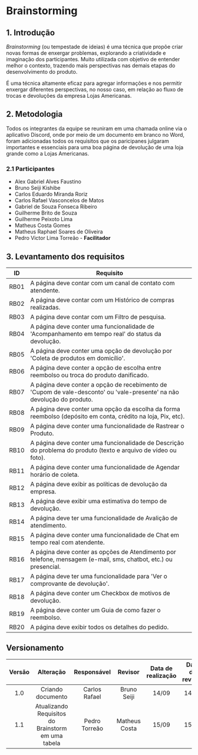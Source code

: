 # Brainstorming

## 1. Introdução

_Brainstorming_ (ou tempestade de ideias) é uma técnica que propõe criar novas formas de enxergar problemas, explorando a criatividade e imaginação dos participantes. Muito utilizada com objetivo de entender melhor o contexto, trazendo mais perspectivas nas demais etapas do desenvolvimento do produto.

É uma técnica altamente eficaz para agregar informações e nos permitir enxergar diferentes perspectivas, no nosso caso, em relação ao fluxo de trocas e devoluções da empresa Lojas Americanas. 

## 2. Metodologia

Todos os integrantes da equipe se reuniram em uma chamada online via o aplicativo Discord, onde por meio de um documento em branco no Word, foram adicionadas todos os requisitos que os paricipanes julgaram importantes e essenciais para uma boa página de devolução de uma loja grande como a Lojas Americanas.

### 2.1 Participantes

- Alex Gabriel Alves Faustino
- Bruno Seiji Kishibe
- Carlos Eduardo Miranda Roriz
- Carlos Rafael Vasconcelos de Matos
- Gabriel de Souza Fonseca Ribeiro
- Guilherme Brito de Souza
- Guilherme Peixoto Lima
- Matheus Costa Gomes
- Matheus Raphael Soares de Oliveira
- Pedro Victor Lima Torreão - **Facilitador**

## 3. Levantamento dos requisitos

| ID | Requisito |
| ---- | ---------- |
| RB01 | A página deve contar com um canal de contato com atendente. |
| RB02 | A página deve contar com um Histórico de compras realizadas. |
| RB03 | A página deve contar com um Filtro de pesquisa. |
| RB04 | A página deve conter uma funcionalidade de 'Acompanhamento em tempo real' do status da devolução. |
| RB05 | A página deve conter uma opção de devolução por 'Coleta de produtos em domicílio'. |
| RB06 | A página deve conter a opção de escolha entre reembolso ou troca do produto danificado. |
| RB07 | A página deve conter a opção de recebimento de 'Cupom de vale-desconto' ou 'vale-presente' na não devolução do produto. |
| RB08 | A página deve conter uma opção da escolha da forma reembolso (depósito em conta, crédito na loja, Pix, etc). |
| RB09 | A página deve conter uma funcionalidade de Rastrear o Produto. |
| RB10 | A página deve conter uma funcionalidade de Descrição do problema do produto (texto e arquivo de vídeo ou foto). |
| RB11 | A página deve conter uma funcionalidade de Agendar horário de coleta. |
| RB12 | A página deve exibir as políticas de devolução da empresa. |
| RB13 | A página deve exibir uma estimativa do tempo de devolução. |
| RB14 | A página deve ter uma funcionalidade de Avalição de atendimento. |
| RB15 | A página deve conter uma funcionalidade de Chat em tempo real com atendente. |
| RB16 | A página deve conter as opções de Atendimento por telefone, mensagem (e-mail, sms, chatbot, etc.) ou presencial. |
| RB17 | A página deve ter uma funcionalidade para 'Ver o comprovante de devolução'. |
| RB18 | A página deve conter um Checkbox de motivos de devolução. |
| RB19 | A página deve conter um Guia de como fazer o reembolso. |
| RB20 | A página deve exibir todos os detalhes do pedido. |

## Versionamento

| Versão |     Alteração     |  Responsável  | Revisor | Data de realização | Data de revisão
| :----: | :---------------: | :-----------: | :-----: | :---: | :---:
|  1.0   | Criando documento | Carlos Rafael | Bruno Seiji | 14/09 | 14/09
|  1.1   | Atualizando Requisitos do Brainstorm em uma tabela| Pedro Torreão | Matheus Costa | 15/09 | 15/09